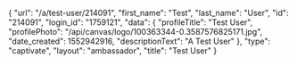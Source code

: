 {
    "url": "\/a\/test-user\/214091",
    "first_name": "Test",
    "last_name": "User",
    "id": "214091",
    "login_id": "1759121",
    "data": {
        "profileTitle": "Test User",
        "profilePhoto": "\/api\/canvas\/logo\/100363344-0.3587576825171.jpg",
        "date_created": 1552942916,
        "descriptionText": "A Test User"
    },
    "type": "captivate",
    "layout": "ambassador",
    "title": "Test User"
}